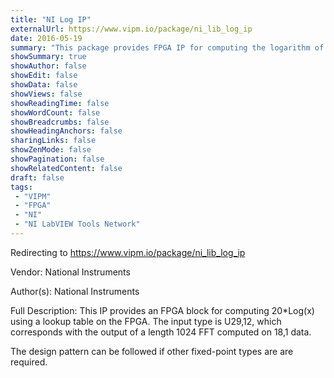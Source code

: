 ```yaml
---
title: "NI Log IP"
externalUrl: https://www.vipm.io/package/ni_lib_log_ip
date: 2016-05-19
summary: "This package provides FPGA IP for computing the logarithm of a scalar.  Its intended use is for converting the output of an FFT from RMS V to dB."
showSummary: true
showAuthor: false
showEdit: false
showData: false
showViews: false
showReadingTime: false
showWordCount: false
showBreadcrumbs: false
showHeadingAnchors: false
sharingLinks: false
showZenMode: false
showPagination: false
showRelatedContent: false
draft: false
tags:
 - "VIPM"
 - "FPGA"
 - "NI"
 - "NI LabVIEW Tools Network"
---
```


Redirecting to https://www.vipm.io/package/ni_lib_log_ip

Vendor: National Instruments

Author(s): National Instruments
 
Full Description:
This IP provides an FPGA block for computing 20*Log(x) using a lookup table on the FPGA.  The input type is U29,12, which corresponds with the output of a length 1024 FFT computed on 18,1 data.

The design pattern can be followed if other fixed-point types are are required.
